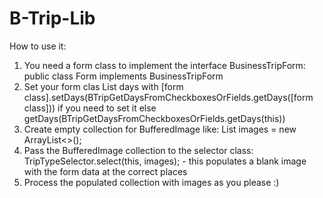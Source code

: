 # B-Trip-Lib

How to use it:

1. You need a form class to implement the interface BusinessTripForm: public class Form implements BusinessTripForm 
2. Set your form clas List<Integer> days with [form class].setDays(BTripGetDaysFromCheckboxesOrFields.getDays([form class])) if you need to set it else getDays(BTripGetDaysFromCheckboxesOrFields.getDays(this))
3. Create empty collection for BufferedImage like: List<BufferedImage> images = new ArrayList<>();
4. Pass the BufferedImage collection to the selector class: TripTypeSelector.select(this, images);  - this populates a blank image with the form data at the correct places
5. Process the populated collection with images as you please :)
